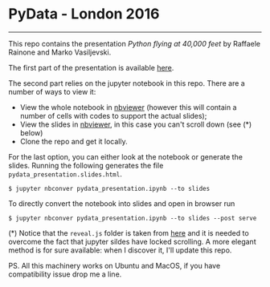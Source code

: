 # PyData - London 2016
---

This repo contains the presentation *Python flying at 40,000 feet* by Raffaele Rainone and Marko Vasiljevski.

The first part of the presentation is available [here][slides].

The second part relies on the jupyter notebook in this repo. There are a number of ways to view it:
  - View the whole notebook in [nbviewer][nbview] (however this will contain a number of cells with codes to support the actual slides);
  - View the slides in [nbviewer][nbview_slides], in this case you can't scroll down (see (*) below)
  - Clone the repo and get it locally.

For the last option, you can either look at the notebook or generate the slides. Running the following generates the file `pydata_presentation.slides.html`.

    $ jupyter nbconver pydata_presentation.ipynb --to slides

To directly convert the notebook into slides and open in browser run

    $ jupyter nbconver pydata_presentation.ipynb --to slides --post serve

(*) Notice that the `reveal.js` folder is taken from [here][revealjs] and it is needed to overcome the fact that jupyter sildes have locked scrolling. A more elegant method is for sure available: when I discover it, I'll update this repo.

PS. All this machinery works on Ubuntu and MacOS, if you have compatibility issue drop me a line.

[slides]: https://speakerdeck.com/raffo/python-flying-at-40-000-feet-part-1
[revealjs]: https://github.com/hakimel/reveal.js
[nbview]: http://nbviewer.jupyter.org/github/raino01r/pydata_london_2016/blob/master/EOTJupyterTest/pydata_presentation.ipynb
[nbview_slides]: http://nbviewer.jupyter.org/format/slides/github/raino01r/pydata_london_2016/blob/master/EOTJupyterTest/pydata_presentation.ipynb#/